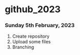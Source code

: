 # github_2023

### Sunday 5th February, 2023

1. Create repository
2. Upload some files
3. Branching
